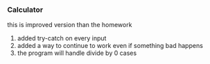 

### Calculator

this is improved version than the homework

1. added try-catch on every input
2. added a way to continue to work even if something bad happens
3. the program will handle divide by 0 cases

